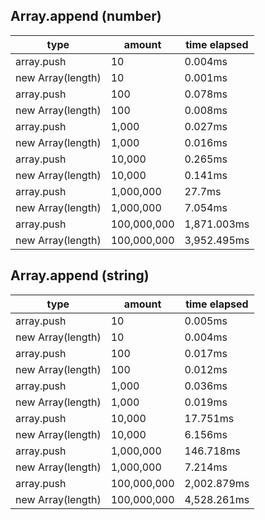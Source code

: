 ## Array.append (number)

|type|amount|time elapsed|
|-|-|-|
array.push|10|0.004ms
new Array(length)|10|0.001ms
array.push|100|0.078ms
new Array(length)|100|0.008ms
array.push|1,000|0.027ms
new Array(length)|1,000|0.016ms
array.push|10,000|0.265ms
new Array(length)|10,000|0.141ms
array.push|1,000,000|27.7ms
new Array(length)|1,000,000|7.054ms
array.push|100,000,000|1,871.003ms
new Array(length)|100,000,000|3,952.495ms
## Array.append (string)

|type|amount|time elapsed|
|-|-|-|
array.push|10|0.005ms
new Array(length)|10|0.004ms
array.push|100|0.017ms
new Array(length)|100|0.012ms
array.push|1,000|0.036ms
new Array(length)|1,000|0.019ms
array.push|10,000|17.751ms
new Array(length)|10,000|6.156ms
array.push|1,000,000|146.718ms
new Array(length)|1,000,000|7.214ms
array.push|100,000,000|2,002.879ms
new Array(length)|100,000,000|4,528.261ms
